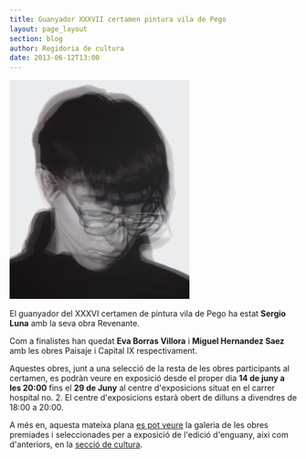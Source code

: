 ```yaml
---
title: Guanyador XXXVII certamen pintura vila de Pego
layout: page_layout
section: blog
author: Regidoria de cultura
date: 2013-06-12T13:00
---
```

<a class="salone-image center" href="/images/cultura/certamen-pintura/2013/XXXVII-1er-premi-revenante-big.jpg" target="_blank">
    <img src="/images/cultura/certamen-pintura/2013/XXXVII-1er-premi-revenante-small.jpg" alt="Revenante" width="315">
</a>

El guanyador del XXXVI certamen de pintura vila de Pego ha estat **Sergio Luna** amb la seva obra Revenante.

Com a finalistes han quedat **Eva Borras Villora** i **Miguel Hernandez Saez** amb les obres Paisaje i Capital IX respectivament.

Aquestes obres, junt a una selecció de la resta de les obres participants al certamen, es podràn veure en exposició desde el proper dia **14 de juny a les 20:00** fins el **29 de Juny** al centre d'exposicions situat en el carrer hospital no. 2. El centre d'exposicions estarà obert de dilluns a divendres de 18:00 a 20:00.

A més en, aquesta mateixa plana [es pot veure](/cultura/certamen-pintura/XXXVII.html) la galeria de les obres premiades i seleccionades per a exposició de l'edició d'enguany, aixi com d'anteriors, en la [secció de cultura](/cultura/certamen-pintura/XXXVII.html).